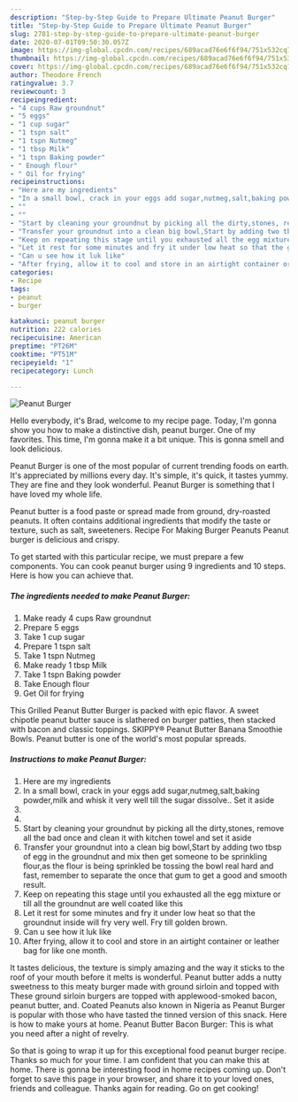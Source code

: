 ```yaml
---
description: "Step-by-Step Guide to Prepare Ultimate Peanut Burger"
title: "Step-by-Step Guide to Prepare Ultimate Peanut Burger"
slug: 2781-step-by-step-guide-to-prepare-ultimate-peanut-burger
date: 2020-07-01T09:50:30.057Z
image: https://img-global.cpcdn.com/recipes/689acad76e6f6f94/751x532cq70/peanut-burger-recipe-main-photo.jpg
thumbnail: https://img-global.cpcdn.com/recipes/689acad76e6f6f94/751x532cq70/peanut-burger-recipe-main-photo.jpg
cover: https://img-global.cpcdn.com/recipes/689acad76e6f6f94/751x532cq70/peanut-burger-recipe-main-photo.jpg
author: Theodore French
ratingvalue: 3.7
reviewcount: 3
recipeingredient:
- "4 cups Raw groundnut"
- "5 eggs"
- "1 cup sugar"
- "1 tspn salt"
- "1 tspn Nutmeg"
- "1 tbsp Milk"
- "1 tspn Baking powder"
- " Enough flour"
- " Oil for frying"
recipeinstructions:
- "Here are my ingredients"
- "In a small bowl, crack in your eggs add sugar,nutmeg,salt,baking powder,milk and whisk it very well till the sugar dissolve.. Set it aside"
- ""
- ""
- "Start by cleaning your groundnut by picking all the dirty,stones, remove all the bad once and clean it with kitchen towel and set it aside"
- "Transfer your groundnut into a clean big bowl,Start by adding two tbsp of egg in the groundnut and mix then get someone to be sprinkling flour,as the flour is being sprinkled be tossing the bowl real hard and fast, remember to separate the once that gum to get a good and smooth result."
- "Keep on repeating this stage until you exhausted all the egg mixture or till all the groundnut are well coated like this"
- "Let it rest for some minutes and fry it under low heat so that the groundnut inside will fry very well. Fry till golden brown."
- "Can u see how it luk like"
- "After frying, allow it to cool and store in an airtight container or leather bag for like one month."
categories:
- Recipe
tags:
- peanut
- burger

katakunci: peanut burger 
nutrition: 222 calories
recipecuisine: American
preptime: "PT26M"
cooktime: "PT51M"
recipeyield: "1"
recipecategory: Lunch

---
```



![Peanut Burger](https://img-global.cpcdn.com/recipes/689acad76e6f6f94/751x532cq70/peanut-burger-recipe-main-photo.jpg)

Hello everybody, it's Brad, welcome to my recipe page. Today, I'm gonna show you how to make a distinctive dish, peanut burger. One of my favorites. This time, I'm gonna make it a bit unique. This is gonna smell and look delicious.

Peanut Burger is one of the most popular of current trending foods on earth. It's appreciated by millions every day. It's simple, it's quick, it tastes yummy. They are fine and they look wonderful. Peanut Burger is something that I have loved my whole life.

Peanut butter is a food paste or spread made from ground, dry-roasted peanuts. It often contains additional ingredients that modify the taste or texture, such as salt, sweeteners. Recipe For Making Burger Peanuts Peanut burger is delicious and crispy.


To get started with this particular recipe, we must prepare a few components. You can cook peanut burger using 9 ingredients and 10 steps. Here is how you can achieve that.

<!--inarticleads1-->

##### The ingredients needed to make Peanut Burger:

1. Make ready 4 cups Raw groundnut
1. Prepare 5 eggs
1. Take 1 cup sugar
1. Prepare 1 tspn salt
1. Take 1 tspn Nutmeg
1. Make ready 1 tbsp Milk
1. Take 1 tspn Baking powder
1. Take  Enough flour
1. Get  Oil for frying


This Grilled Peanut Butter Burger is packed with epic flavor. A sweet chipotle peanut butter sauce is slathered on burger patties, then stacked with bacon and classic toppings. SKIPPY® Peanut Butter Banana Smoothie Bowls. Peanut butter is one of the world&#39;s most popular spreads. 

<!--inarticleads2-->

##### Instructions to make Peanut Burger:

1. Here are my ingredients
1. In a small bowl, crack in your eggs add sugar,nutmeg,salt,baking powder,milk and whisk it very well till the sugar dissolve.. Set it aside
1. 
1. 
1. Start by cleaning your groundnut by picking all the dirty,stones, remove all the bad once and clean it with kitchen towel and set it aside
1. Transfer your groundnut into a clean big bowl,Start by adding two tbsp of egg in the groundnut and mix then get someone to be sprinkling flour,as the flour is being sprinkled be tossing the bowl real hard and fast, remember to separate the once that gum to get a good and smooth result.
1. Keep on repeating this stage until you exhausted all the egg mixture or till all the groundnut are well coated like this
1. Let it rest for some minutes and fry it under low heat so that the groundnut inside will fry very well. Fry till golden brown.
1. Can u see how it luk like
1. After frying, allow it to cool and store in an airtight container or leather bag for like one month.


It tastes delicious, the texture is simply amazing and the way it sticks to the roof of your mouth before it melts is wonderful. Peanut butter adds a nutty sweetness to this meaty burger made with ground sirloin and topped with These ground sirloin burgers are topped with applewood-smoked bacon, peanut butter, and. Coated Peanuts also known in Nigeria as Peanut Burger is popular with those who have tasted the tinned version of this snack. Here is how to make yours at home. Peanut Butter Bacon Burger: This is what you need after a night of revelry. 

So that is going to wrap it up for this exceptional food peanut burger recipe. Thanks so much for your time. I am confident that you can make this at home. There is gonna be interesting food in home recipes coming up. Don't forget to save this page in your browser, and share it to your loved ones, friends and colleague. Thanks again for reading. Go on get cooking!

